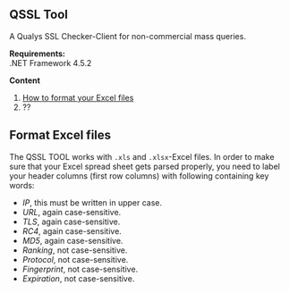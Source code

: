 ## QSSL Tool
A Qualys SSL Checker-Client for non-commercial mass queries.

**Requirements:**    
.NET Framework 4.5.2

**Content**
1. [How to format your Excel files](#format-excel-files)
2. ??

## Format Excel files
The QSSL TOOL works with `.xls` and `.xlsx`-Excel files. In order to make sure that your Excel spread sheet gets parsed properly, you need to label your header columns (first row columns) with following containing key words:
- *IP*, this must be written in upper case.
- *URL*, again case-sensitive.
- *TLS*, again case-sensitive.
- *RC4*, again case-sensitive.
- *MD5*, again case-sensitive.
- *Ranking*, not case-sensitive.
- *Protocol*, not case-sensitive.
- *Fingerprint*, not case-sensitive.
- *Expiration*, not case-sensitive.

